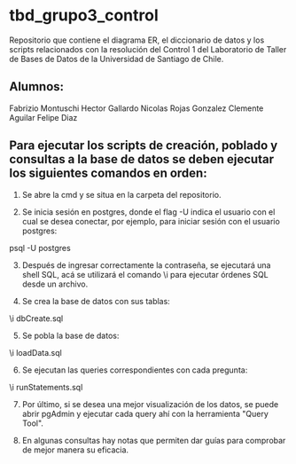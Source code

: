 # tbd_grupo3_control
Repositorio que contiene el diagrama ER, el diccionario de datos y los scripts relacionados con la resolución del Control 1 del Laboratorio de Taller de Bases de Datos de la Universidad de Santiago de Chile.


<h2>Alumnos:</h2>

Fabrizio Montuschi
Hector Gallardo
Nicolas Rojas Gonzalez
Clemente Aguilar
Felipe Diaz


<h2>Para ejecutar los scripts de creación, poblado y consultas a la base de datos se deben ejecutar los siguientes comandos en orden:</h2>

1. Se abre la cmd y se situa en la carpeta del repositorio.

2. Se inicia sesión en postgres, donde el flag -U indica el usuario con el cual se desea conectar, por ejemplo, para iniciar sesión con el usuario postgres:

psql -U postgres

3. Después de ingresar correctamente la contraseña, se ejecutará una shell SQL, acá se utilizará el comando \i para ejecutar órdenes SQL desde un archivo.

4. Se crea la base de datos con sus tablas:

\i dbCreate.sql

5. Se pobla la base de datos:

\i loadData.sql

6. Se ejecutan las queries correspondientes con cada pregunta:

\i runStatements.sql

7. Por último, si se desea una mejor visualización de los datos, se puede abrir pgAdmin y ejecutar cada query ahí con la herramienta "Query Tool".

8. En algunas consultas hay notas que permiten dar guías para comprobar de mejor manera su eficacia.
